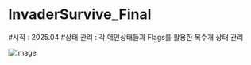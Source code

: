 # InvaderSurvive_Final
#시작 : 2025.04
#상태 관리 : 각 메인상태들과 Flags를 활용한 복수개 상태 관리
 
![image](https://github.com/user-attachments/assets/539c5f4f-37ae-4ef6-87f8-2dd6a1d070cd)

